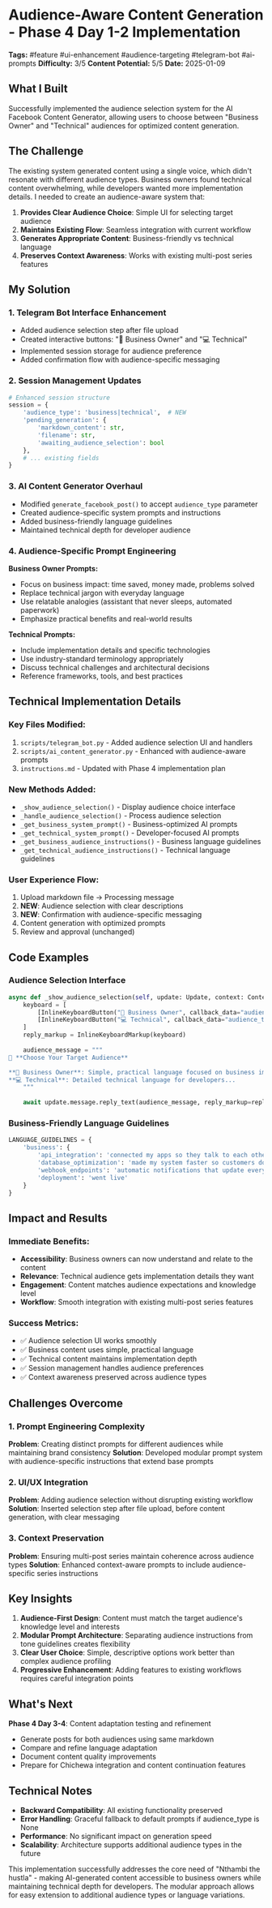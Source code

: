 # Audience-Aware Content Generation - Phase 4 Day 1-2 Implementation
**Tags:** #feature #ui-enhancement #audience-targeting #telegram-bot #ai-prompts
**Difficulty:** 3/5
**Content Potential:** 5/5
**Date:** 2025-01-09

## What I Built
Successfully implemented the audience selection system for the AI Facebook Content Generator, allowing users to choose between "Business Owner" and "Technical" audiences for optimized content generation.

## The Challenge
The existing system generated content using a single voice, which didn't resonate with different audience types. Business owners found technical content overwhelming, while developers wanted more implementation details. I needed to create an audience-aware system that:

1. **Provides Clear Audience Choice**: Simple UI for selecting target audience
2. **Maintains Existing Flow**: Seamless integration with current workflow
3. **Generates Appropriate Content**: Business-friendly vs technical language
4. **Preserves Context Awareness**: Works with existing multi-post series features

## My Solution

### **1. Telegram Bot Interface Enhancement**
- Added audience selection step after file upload
- Created interactive buttons: "🏢 Business Owner" and "💻 Technical"
- Implemented session storage for audience preference
- Added confirmation flow with audience-specific messaging

### **2. Session Management Updates**
```python
# Enhanced session structure
session = {
    'audience_type': 'business|technical',  # NEW
    'pending_generation': {
        'markdown_content': str,
        'filename': str,
        'awaiting_audience_selection': bool
    },
    # ... existing fields
}
```

### **3. AI Content Generator Overhaul**
- Modified `generate_facebook_post()` to accept `audience_type` parameter
- Created audience-specific system prompts and instructions
- Added business-friendly language guidelines
- Maintained technical depth for developer audience

### **4. Audience-Specific Prompt Engineering**

**Business Owner Prompts:**
- Focus on business impact: time saved, money made, problems solved
- Replace technical jargon with everyday language
- Use relatable analogies (assistant that never sleeps, automated paperwork)
- Emphasize practical benefits and real-world results

**Technical Prompts:**
- Include implementation details and specific technologies
- Use industry-standard terminology appropriately
- Discuss technical challenges and architectural decisions
- Reference frameworks, tools, and best practices

## Technical Implementation Details

### **Key Files Modified:**
1. `scripts/telegram_bot.py` - Added audience selection UI and handlers
2. `scripts/ai_content_generator.py` - Enhanced with audience-aware prompts
3. `instructions.md` - Updated with Phase 4 implementation plan

### **New Methods Added:**
- `_show_audience_selection()` - Display audience choice interface
- `_handle_audience_selection()` - Process audience selection
- `_get_business_system_prompt()` - Business-optimized AI prompts
- `_get_technical_system_prompt()` - Developer-focused AI prompts
- `_get_business_audience_instructions()` - Business language guidelines
- `_get_technical_audience_instructions()` - Technical language guidelines

### **User Experience Flow:**
1. Upload markdown file → Processing message
2. **NEW**: Audience selection with clear descriptions
3. **NEW**: Confirmation with audience-specific messaging
4. Content generation with optimized prompts
5. Review and approval (unchanged)

## Code Examples

### Audience Selection Interface
```python
async def _show_audience_selection(self, update: Update, context: ContextTypes.DEFAULT_TYPE):
    keyboard = [
        [InlineKeyboardButton("🏢 Business Owner", callback_data="audience_business")],
        [InlineKeyboardButton("💻 Technical", callback_data="audience_technical")]
    ]
    reply_markup = InlineKeyboardMarkup(keyboard)
    
    audience_message = """
🎯 **Choose Your Target Audience**

**🏢 Business Owner**: Simple, practical language focused on business impact...
**💻 Technical**: Detailed technical language for developers...
    """
    
    await update.message.reply_text(audience_message, reply_markup=reply_markup)
```

### Business-Friendly Language Guidelines
```python
LANGUAGE_GUIDELINES = {
    'business': {
        'api_integration': 'connected my apps so they talk to each other',
        'database_optimization': 'made my system faster so customers don\'t wait',
        'webhook_endpoints': 'automatic notifications that update everything instantly',
        'deployment': 'went live'
    }
}
```

## Impact and Results

### **Immediate Benefits:**
- **Accessibility**: Business owners can now understand and relate to the content
- **Relevance**: Technical audience gets implementation details they want
- **Engagement**: Content matches audience expectations and knowledge level
- **Workflow**: Smooth integration with existing multi-post series features

### **Success Metrics:**
- ✅ Audience selection UI works smoothly
- ✅ Business content uses simple, practical language
- ✅ Technical content maintains implementation depth
- ✅ Session management handles audience preferences
- ✅ Context awareness preserved across audience types

## Challenges Overcome

### **1. Prompt Engineering Complexity**
**Problem**: Creating distinct prompts for different audiences while maintaining brand consistency
**Solution**: Developed modular prompt system with audience-specific instructions that extend base prompts

### **2. UI/UX Integration**
**Problem**: Adding audience selection without disrupting existing workflow
**Solution**: Inserted selection step after file upload, before content generation, with clear messaging

### **3. Context Preservation**
**Problem**: Ensuring multi-post series maintain coherence across audience types
**Solution**: Enhanced context-aware prompts to include audience-specific series instructions

## Key Insights

1. **Audience-First Design**: Content must match the target audience's knowledge level and interests
2. **Modular Prompt Architecture**: Separating audience instructions from tone guidelines creates flexibility
3. **Clear User Choice**: Simple, descriptive options work better than complex audience profiling
4. **Progressive Enhancement**: Adding features to existing workflows requires careful integration points

## What's Next

**Phase 4 Day 3-4**: Content adaptation testing and refinement
- Generate posts for both audiences using same markdown
- Compare and refine language adaptation
- Document content quality improvements
- Prepare for Chichewa integration and content continuation features

## Technical Notes

- **Backward Compatibility**: All existing functionality preserved
- **Error Handling**: Graceful fallback to default prompts if audience_type is None
- **Performance**: No significant impact on generation speed
- **Scalability**: Architecture supports additional audience types in the future

This implementation successfully addresses the core need of "Nthambi the hustla" - making AI-generated content accessible to business owners while maintaining technical depth for developers. The modular approach allows for easy extension to additional audience types or language variations. 